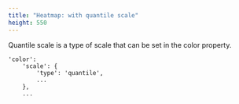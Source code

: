 ```yaml
---
title: "Heatmap: with quantile scale"
height: 550
---
```


Quantile scale is a type of scale that can be set in the color property.

```json5
'color': 
    'scale': {
        'type': 'quantile',
        ...
    },
    ...
```